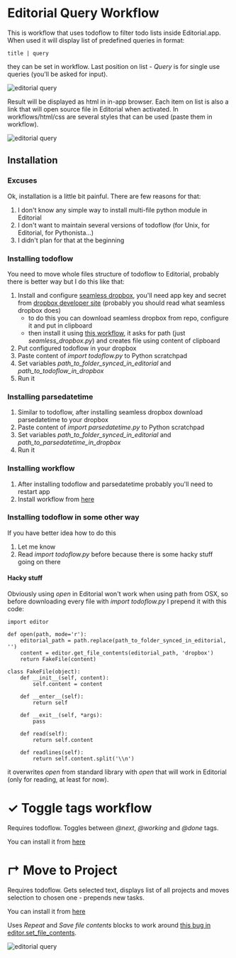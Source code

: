 # Editorial Query Workflow

This is workflow that uses todoflow to filter todo lists inside Editorial.app.
When used it will display list of predefined queries in format:
    
    title | query

they can be set in workflow. Last position on list - *Query* is for single use queries (you'll be asked for input). 

![editorial query](http://procrastinationlog.net/img/editorialquery2.png)

Result will be displayed as html in in-app browser. Each item on list is also a link that will open source file in Editorial when activated. In workflows/html/css are several styles that can be used (paste them in workflow).

![editorial query](http://procrastinationlog.net/img/editoriall2.png)

## Installation

### Excuses

Ok, installation is a little bit painful. There are few reasons for that:

1. I don't know any simple way to install multi-file python module in Editorial
2. I don't want to maintain several versions of todoflow (for Unix, for Editorial, for Pythonista...)
3. I didn't plan for that at the beginning

### Installing todoflow

You need to move whole files structure of todoflow to Editorial, probably there is better way but I do this like that:

1. Install and configure [seamless dropbox](https://github.com/bevesce/Seamless-Dropbox/blob/master/seamless_dropbox.py), you'll need app key and secret from [dropbox developer site](https://www.dropbox.com/developers/apps) (probably you should read what seamless dropbox does)
    - to do this you can download seamless dropbox from repo, configure it and put in clipboard
    - then install it using [this workflow](http://editorial-app.appspot.com/workflow/6442061712588800/hOafIlNIhTI), it asks for path (just *seamless_dropbox.py*) and creates file using content of clipboard
2. Put configured todoflow in your dropbox
2. Paste content of *import todoflow.py* to Python scratchpad
3. Set variables *path_to_folder_synced_in_editorial* and *path_to_todoflow_in_dropbox* 
4. Run it

### Installing parsedatetime

1. Similar to todoflow, after installing seamless dropbox download parsedatetime to your dropbox
2. Paste content of *import parsedatetime.py* to Python scratchpad
3. Set variables *path_to_folder_synced_in_editorial* and *path_to_parsedatetime_in_dropbox* 
4. Run it

### Installing workflow

1. After installing todoflow and parsedatetime probably you'll need to restart app
2. Install workflow from [here](http://editorial-app.appspot.com/workflow/4953842659622912/-Kq8ZdSUGng)

### Installing todoflow in some other way

If you have better idea how to do this

1. Let me know
2. Read *import todoflow.py* before because there is some hacky stuff going on there

#### Hacky stuff

Obviously using *open* in Editorial won't work when using path from OSX, so before downloading every file with *import todoflow.py* I prepend it with this code:

    import editor

    def open(path, mode='r'):
        editorial_path = path.replace(path_to_folder_synced_in_editorial, '')
        content = editor.get_file_contents(editorial_path, 'dropbox')
        return FakeFile(content)
        
    class FakeFile(object):
        def __init__(self, content):
            self.content = content
            
        def __enter__(self):
            return self
            
        def __exit__(self, *args):
            pass
            
        def read(self):
            return self.content
            
        def readlines(self):
            return self.content.split('\\n')

it overwrites *open* from standard library with *open* that will work in Editorial (only for reading, at least for now).

# ✓ Toggle tags workflow

Requires todoflow. Toggles between *@next*, *@working* and *@done* tags.

You can install it from [here](http://editorial-app.appspot.com/workflow/5592946678169600/EmgYcGKvFs4)

# ↱ Move to Project

Requires todoflow. Gets selected text, displays list of all projects and moves selection to chosen one - prepends new tasks.

You can install it from [here](http://editorial-app.appspot.com/workflow/4986239597936640/r_fct1waTmY)

Uses *Repeat* and *Save file contents* blocks to work around [this bug in editor.set_file_contents](http://omz-forums.appspot.com/editorial/post/5925732018552832).

![editorial query](http://procrastinationlog.net/img/editorialm2.png)
